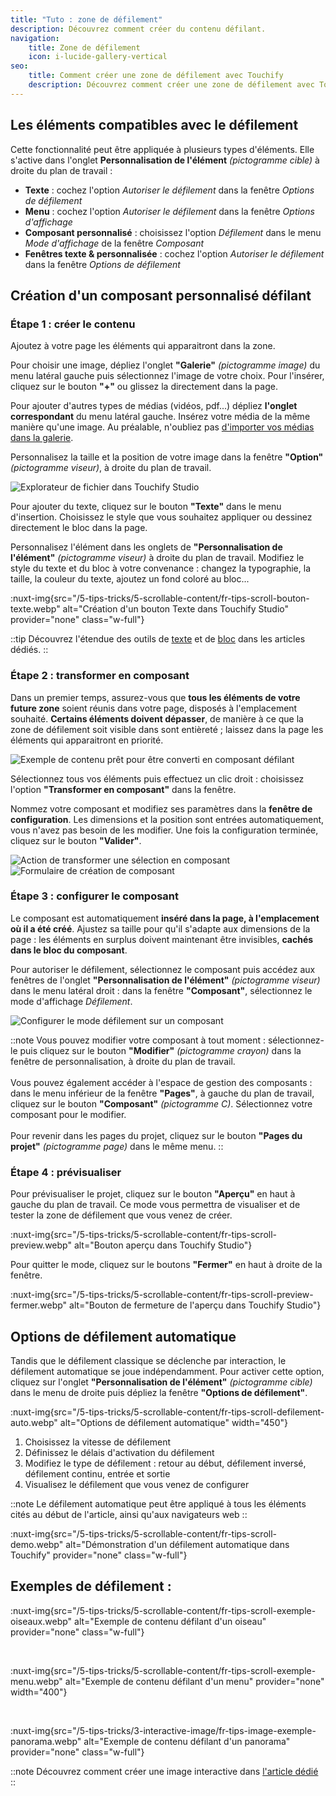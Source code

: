 ```yaml
---
title: "Tuto : zone de défilement"
description: Découvrez comment créer du contenu défilant.
navigation:
    title: Zone de défilement
    icon: i-lucide-gallery-vertical
seo:
    title: Comment créer une zone de défilement avec Touchify
    description: Découvrez comment créer une zone de défilement avec Touchify Studio afin de dynamiser votre contenu.
---
```


## Les éléments compatibles avec le défilement

Cette fonctionnalité peut être appliquée à plusieurs types d'éléments. Elle s'active dans l'onglet **Personnalisation de l'élément** *(pictogramme cible)* à droite du plan de travail :

- **Texte** : cochez l'option *Autoriser le défilement* dans la fenêtre *Options de défilement*
- **Menu** : cochez l'option *Autoriser le défilement* dans la fenêtre *Options d'affichage*
- **Composant personnalisé** : choisissez l'option *Défilement* dans le menu *Mode d'affichage* de la fenêtre *Composant*
- **Fenêtres texte & personnalisée** : cochez l'option *Autoriser le défilement* dans la fenêtre *Options de défilement*
 

## Création d'un composant personnalisé défilant

### Étape 1 : créer le contenu

Ajoutez à votre page les éléments qui apparaitront dans la zone.

Pour choisir une image, dépliez l'onglet **"Galerie"** *(pictogramme image)* du menu latéral gauche puis sélectionnez l'image de votre choix.
Pour l'insérer, cliquez sur le bouton **"+"** ou glissez la directement dans la page.

Pour ajouter d'autres types de médias (vidéos, pdf...) dépliez **l'onglet correspondant** du menu latéral gauche. Insérez votre média de la même manière qu'une image.
Au préalable, n'oubliez pas [d'importer vos médias dans la galerie](../touchify-studio/elements/media).

Personnalisez la taille et la position de votre image dans la fenêtre **"Option"** *(pictogramme viseur)*, à droite du plan de travail.

![Explorateur de fichier dans Touchify Studio](/5-tips-tricks/5-scrollable-content/fr-tips-scroll-explorer.webp)

Pour ajouter du texte, cliquez sur le bouton **"Texte"** dans le menu d'insertion.
Choisissez le style que vous souhaitez appliquer ou dessinez directement le bloc dans la page.

Personnalisez l'élément dans les onglets de **"Personnalisation de l'élément"** *(pictogramme viseur)* à droite du plan de travail.
Modifiez le style du texte et du bloc à votre convenance : changez la typographie, la taille, la couleur du texte, ajoutez un fond coloré au bloc...

:nuxt-img{src="/5-tips-tricks/5-scrollable-content/fr-tips-scroll-bouton-texte.webp" alt="Création d'un bouton Texte dans Touchify Studio" provider="none" class="w-full"}

::tip
Découvrez l'étendue des outils de [texte](../touchify-studio/elements/texts) et de [bloc](../touchify-studio/elements/background-and-borders) dans les articles dédiés.
::

### Étape 2 : transformer en composant

Dans un premier temps, assurez-vous que **tous les éléments de votre future zone** soient réunis dans votre page, disposés à l'emplacement souhaité.
**Certains éléments doivent dépasser**, de manière à ce que la zone de défilement soit visible dans sont entièreté ; laissez dans la page les éléments qui apparaitront en priorité.

![Exemple de contenu prêt pour être converti en composant défilant](/5-tips-tricks/5-scrollable-content/fr-tips-scroll-composant-exemple.webp)

Sélectionnez tous vos éléments puis effectuez un clic droit : choisissez l'option **"Transformer en composant"** dans la fenêtre.

Nommez votre composant et modifiez ses paramètres dans la **fenêtre de configuration**. Les dimensions et la position sont entrées automatiquement, vous n'avez pas besoin de les modifier.
Une fois la configuration terminée, cliquez sur le bouton **"Valider"**.

<div class="mt-4 grid sm:grid-cols-2 gap-4 max-w-full">
  <img src="/5-tips-tricks/5-scrollable-content/fr-tips-scroll-composant-transformer.webp" alt="Action de transformer une sélection en composant" />
  <img src="/5-tips-tricks/5-scrollable-content/fr-tips-scroll-composant-formulaire.webp" alt="Formulaire de création de composant" />
</div>

### Étape 3 : configurer le composant

Le composant est automatiquement **inséré dans la page, à l'emplacement où il a été créé**.
Ajustez sa taille pour qu'il s'adapte aux dimensions de la page : les éléments en surplus doivent maintenant être invisibles, **cachés dans le bloc du composant**.

Pour autoriser le défilement, sélectionnez le composant puis accédez aux fenêtres de l'onglet **"Personnalisation de l'élément"** *(pictogramme viseur)* dans le menu latéral droit :
dans la fenêtre **"Composant"**, sélectionnez le mode d'affichage *Défilement*.

![Configurer le mode défilement sur un composant](/5-tips-tricks/5-scrollable-content/fr-tips-scroll-composant-config.webp)

::note
Vous pouvez modifier votre composant à tout moment : sélectionnez-le puis cliquez sur le bouton **"Modifier"** *(pictogramme crayon)* dans la fenêtre de personnalisation, à droite du plan de travail.
<br><br>
Vous pouvez également accéder à l'espace de gestion des composants : dans le menu inférieur de la fenêtre **"Pages"**, à gauche du plan de travail, cliquez sur le bouton **"Composant"** *(pictogramme C)*.
Sélectionnez votre composant pour le modifier.
<br><br>
Pour revenir dans les pages du projet, cliquez sur le bouton **"Pages du projet"** *(pictogramme page)* dans le même menu.
::

### Étape 4 : prévisualiser

Pour prévisualiser le projet, cliquez sur le bouton **"Aperçu"** en haut à gauche du plan de travail. Ce mode vous permettra de visualiser et de tester la zone de défilement que vous venez de créer.

:nuxt-img{src="/5-tips-tricks/5-scrollable-content/fr-tips-scroll-preview.webp" alt="Bouton aperçu dans Touchify Studio"}

Pour quitter le mode, cliquez sur le boutons **"Fermer"** en haut à droite de la fenêtre.

:nuxt-img{src="/5-tips-tricks/5-scrollable-content/fr-tips-scroll-preview-fermer.webp" alt="Bouton de fermeture de l'aperçu dans Touchify Studio"}

## Options de défilement automatique

Tandis que le défilement classique se déclenche par interaction, le défilement automatique se joue indépendamment.
Pour activer cette option, cliquez sur l'onglet **"Personnalisation de l'élément"** *(pictogramme cible)* dans le menu de droite puis dépliez la fenêtre **"Options de défilement"**.

:nuxt-img{src="/5-tips-tricks/5-scrollable-content/fr-tips-scroll-defilement-auto.webp" alt="Options de défilement automatique" width="450"}

1. Choisissez la vitesse de défilement
2. Définissez le délais d'activation du défilement
3. Modifiez le type de défilement : retour au début, défilement inversé, défilement continu, entrée et sortie
4. Visualisez le défilement que vous venez de configurer

::note
Le défilement automatique peut être appliqué à tous les éléments cités au début de l'article, ainsi qu'aux navigateurs web
::

:nuxt-img{src="/5-tips-tricks/5-scrollable-content/fr-tips-scroll-demo.webp" alt="Démonstration d'un défilement automatique dans Touchify" provider="none" class="w-full"}

## Exemples de défilement :
 
:nuxt-img{src="/5-tips-tricks/5-scrollable-content/fr-tips-scroll-exemple-oiseaux.webp" alt="Exemple de contenu défilant d'un oiseau" provider="none" class="w-full"}

<br>

:nuxt-img{src="/5-tips-tricks/5-scrollable-content/fr-tips-scroll-exemple-menu.webp" alt="Exemple de contenu défilant d'un menu" provider="none" width="400"}

<br>

:nuxt-img{src="/5-tips-tricks/3-interactive-image/fr-tips-image-exemple-panorama.webp" alt="Exemple de contenu défilant d'un panorama" provider="none" class="w-full"}

::note
Découvrez comment créer une image interactive dans [l'article dédié](interactive-image)
::